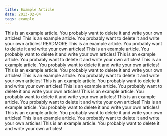 ```yaml
---
title: Example Article
date: 2013-02-04
tags: example
---
```


This is an example article. You probably want to delete it and write your own articles!
This is an example article. You probably want to delete it and write your own articles!
READMORE
This is an example article. You probably want to delete it and write your own articles!
This is an example article. You probably want to delete it and write your own articles!
This is an example article. You probably want to delete it and write your own articles!
This is an example article. You probably want to delete it and write your own articles!
This is an example article. You probably want to delete it and write your own articles!
This is an example article. You probably want to delete it and write your own articles!
This is an example article. You probably want to delete it and write your own articles!
This is an example article. You probably want to delete it and write your own articles!
This is an example article. You probably want to delete it and write your own articles!
This is an example article. You probably want to delete it and write your own articles!
This is an example article. You probably want to delete it and write your own articles!
This is an example article. You probably want to delete it and write your own articles!
This is an example article. You probably want to delete it and write your own articles!
This is an example article. You probably want to delete it and write your own articles!
